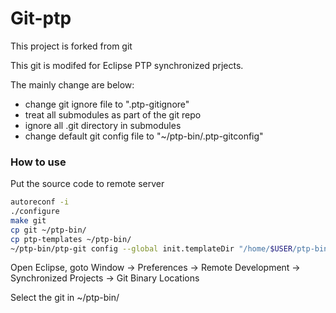 # Git-ptp

This project is forked from git

This git is modifed for Eclipse PTP synchronized prjects.

The mainly change are below:
 - change git ignore file to ".ptp-gitignore"
 - treat all submodules as part of the git repo
 - ignore all .git directory in submodules
 - change default git config file to "~/ptp-bin/.ptp-gitconfig"


### How to use
Put the source code to remote server
```sh
autoreconf -i
./configure
make git
cp git ~/ptp-bin/
cp ptp-templates ~/ptp-bin/
~/ptp-bin/ptp-git config --global init.templateDir "/home/$USER/ptp-bin/ptp-templates/"
```
Open Eclipse, goto Window -> Preferences -> Remote Development -> Synchronized Projects -> Git Binary Locations

Select the git in ~/ptp-bin/
